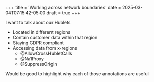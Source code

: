 +++
title = 'Working across network boundaries'
date = 2025-03-04T07:15:42-05:00
draft = true
+++

I want to talk about our Hublets
- Located in different regions
- Contain customer data within that region
- Staying GDPR compliant
- Accessing data from x-regions
  - @AllowCrossHubletCalls
  - @Na1Proxy
  - @SuppressOrigin

Would be good to highlight why each of those annotations are useful
